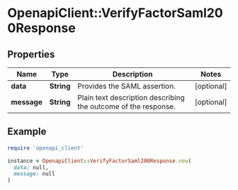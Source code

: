 # OpenapiClient::VerifyFactorSaml200Response

## Properties

| Name | Type | Description | Notes |
| ---- | ---- | ----------- | ----- |
| **data** | **String** | Provides the SAML assertion. | [optional] |
| **message** | **String** | Plain text description describing the outcome of the response. | [optional] |

## Example

```ruby
require 'openapi_client'

instance = OpenapiClient::VerifyFactorSaml200Response.new(
  data: null,
  message: null
)
```

